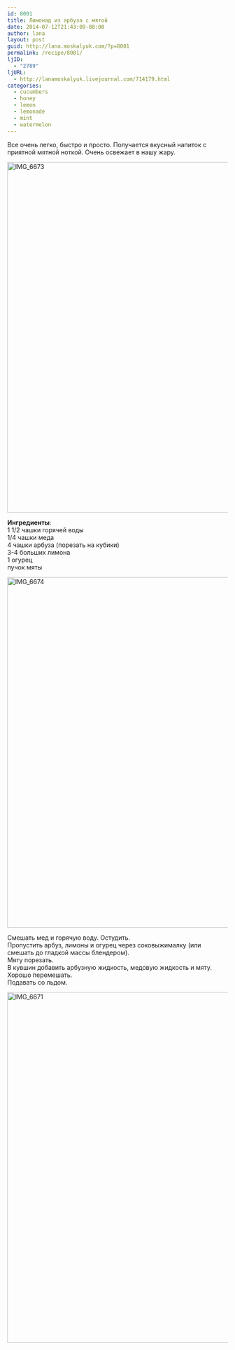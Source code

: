 ```yaml
---
id: 8001
title: Лимонад из арбуза с мятой
date: 2014-07-12T21:43:09-08:00
author: lana
layout: post
guid: http://lana.moskalyuk.com/?p=8001
permalink: /recipe/8001/
ljID:
  - "2789"
ljURL:
  - http://lanamoskalyuk.livejournal.com/714179.html
categories:
  - cucumbers
  - honey
  - lemon
  - lemonade
  - mint
  - watermelon
---
```

Все очень легко, быстро и просто. Получается вкусный напиток с приятной мятной ноткой. Очень освежает в нашу жару.

<img loading="lazy" src="https://farm3.staticflickr.com/2895/14637306221_192d05223f_c.jpg" alt="IMG_6673" width="534" height="800" /> 

**Ингредиенты**:  
1 1/2 чашки горячей воды  
1/4 чашки меда  
4 чашки арбуза (порезать на кубики)  
3-4 больших лимона  
1 огурец  
пучок мяты

<img loading="lazy" src="https://farm6.staticflickr.com/5500/14640553135_c50782f21d_c.jpg" alt="IMG_6674" width="534" height="800" /> 

Смешать мед и горячую воду. Остудить.  
Пропустить арбуз, лимоны и огурец через соковыжималку (или смешать до гладкой массы блендером).  
Мяту порезать.  
В кувшин добавить арбузную жидкость, медовую жидкость и мяту. Хорошо перемешать.  
Подавать со льдом.

<img loading="lazy" src="https://farm4.staticflickr.com/3892/14640124992_385884b6fc_c.jpg" alt="IMG_6671" width="534" height="800" />